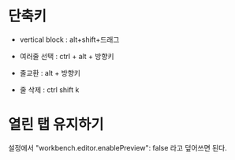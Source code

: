 # 단축키
- vertical block : alt+shift+드래그
- 여러줄 선택 : ctrl + alt + 방향키
- 줄교환 : alt + 방향키


- 줄 삭제 : ctrl shift k

# 열린 탭 유지하기
설정에서 "workbench.editor.enablePreview": false 라고 덮어쓰면 된다.
